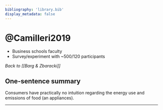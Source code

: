 ```yaml
---
bibliography: 'library.bib'
display_metadata: false
---
```

# @Camilleri2019

* Business schools faculty
* Survey/experiment with ~500/120 participants

*Back to [[Barg & Zbaracki]]*

## One-sentence summary

Consumers have practically no intuition regarding the energy use and emissions of food (an appliances). 

---